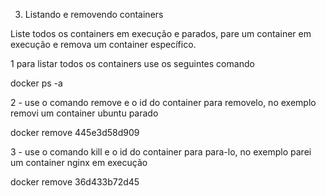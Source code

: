 3. Listando e removendo containers

Liste todos os containers em execução e parados, pare um container em execução e remova um container específico.

1 para listar todos os containers use os seguintes comando

docker ps -a

2 - use o comando remove e o id do container para removelo, no exemplo removi um container ubuntu parado 

docker remove 445e3d58d909

3 - use o comando kill e o id do container para para-lo, no exemplo parei um container nginx em execução 

docker remove 36d433b72d45
